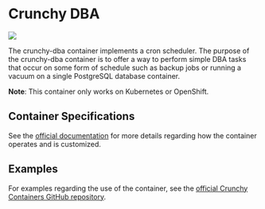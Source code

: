# Crunchy DBA

![](https://raw.githubusercontent.com/k1ng440/crunchy-containers/master/images/crunchy_logo.png)

The crunchy-dba container implements a cron scheduler. The purpose of the crunchy-dba container is to offer a way to perform simple DBA tasks that occur on some form of schedule such as backup jobs or running a vacuum on a single PostgreSQL database container.

**Note**: This container only works on Kubernetes or OpenShift.

## Container Specifications

See the [official documentation](https://crunchydata.github.io/crunchy-containers/container-specifications/crunchy-dba/) for more details regarding how the container operates and is customized.

## Examples

For examples regarding the use of the container, see the [official Crunchy Containers GitHub repository](https://github.com/k1ng440/crunchy-containers/tree/master/examples/docker).
